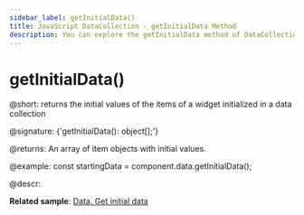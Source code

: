 ```yaml
---
sidebar_label: getInitialData()
title: JavaScript DataCollection - getInitialData Method 
description: You can explore the getInitialData method of DataCollection in the documentation of the DHTMLX JavaScript UI library. Browse developer guides and API reference, try out code examples and live demos, and download a free 30-day evaluation version of DHTMLX Suite.
---
```


# getInitialData()

@short: returns the initial values of the items of a widget initialized in a data collection

@signature: {'getInitialData(): object[];'}

@returns:
An array of item objects with initial values.

@example:
const startingData = component.data.getInitialData();

@descr:

**Related sample**: [Data. Get initial data](https://snippet.dhtmlx.com/l6wun9j4)
